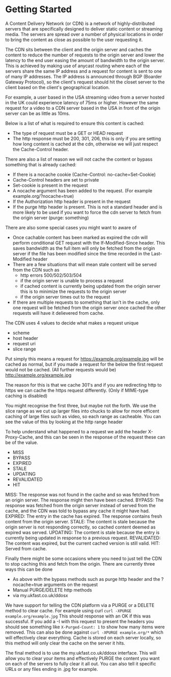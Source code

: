 # Getting Started

A Content Delivery Network (or CDN) is a network of highly-distributed servers that are specifically designed to deliver static content or streaming media. The servers are spread over a number of physical locations in order to bring the content as close as possible to the user requesting it.

The CDN sits between the client and the origin server and caches the content to reduce the number of requests to the origin  server and lower the latency to the end user easing the amount of bandwidth to the origin server. This is achieved by making use of anycast routing where each of the servers share the same IP address and a request for content is sent to one of many IP addresses. The IP address is announced through BGP (Boarder Gateway Protocol), so the client's request should hit the closet server to the client based on the client's geographical location.

For example, a user based in the USA streaming video from a server hosted in the UK could experience latency of 75ms or higher. However the same request for a video to a CDN server based in the USA in front of the origin server can be as little as 10ms.

Below is a list of what is required to ensure this content is cached:

* The type of request must be a GET or HEAD request
* The http response must be 200, 301, 206, this is only if you are setting how long content is cached at the cdn, otherwise we will just respect the Cache-Control header.

There are also a list of reason we will not cache the content or bypass something that is already cached:

* If there is a nocache cookie (Cache-Control: no-cache=Set-Cookie)
* Cache-Control headers are set to private
* Set-cookie is present in the request
* A nocache argument has been added to the request. (For example example.org/?nocache=true)
* If the Authorization http header is present in the request
* If the purge http header is present. This is not a standard header and is more likely to be used if you want to force the cdn server to fetch from the origin server (purge: something)

There are also some special cases you might want to aware of

* Once cachable content has been marked as expired the cdn will perform conditional GET request with the If-Modified-Since header. This saves bandwidth as the full item will only be fetched from the origin server if the file has been modified since the time recorded in the Last-Modified header
* There are a few situations that will mean stale content will be served from the CDN such as
   * http errors 500/502/503/504
   * if the origin server is unable to process a request
   * if cached content is currently being updated from the origin server this is to minimize the requests to the origin server
   * if the origin server times out to the request
* If there are multiple requests to something that isn't in the cache, only one request will be fetched from the origin server once cached the other requests will have it delievered from cache.

The CDN uses 4 values to decide what makes a request unique

* scheme
* host header
* request uri
* slice range

Put simply this means a request for
https://example.org/example.jpg
will be cached as normal, but if you made a request for the below the first request would not be cached. (All further requests would be)
http://example.org/example.jpg

The reason for this is that we cache 301's and if you are redirecting http to https we can cache the https request differently. (Only if MIME-type caching is disabled)

You might recognise the first three, but maybe not the forth. We use the slice range as we cut up larger files into chucks to allow for more efficent caching of large files such as video, so each range as cacheable. You can see the value of this by looking at the http range header

To help understand what happened to a request we add the header X-Proxy-Cache, and this can be seen in the response of the request these can be of the value.

* MISS
* BYPASS
* EXPIRED
* STALE
* UPDATING
* REVALIDATED
* HIT

MISS: The response was not found in the cache and so was fetched from an origin server. The response might then have been cached.
BYPASS: The response was fetched from the origin server instead of served from the cache, and the CDN was told to bypass any cache it might have had.
EXPIRED: The entry in the cache has expired. The response contains fresh content from the origin server.
STALE: The content is stale because the origin server is not responding correctly, so cached content deemed as expired was served.
UPDATING: The content is stale because the entry is currently being updated in response to a previous request.
REVALIDATED: The content was expired, but the current cached version is still valid.
HIT: Served from cache.

Finally there might be some occasions where you need to just tell the CDN to stop caching this and fetch from the origin. There are currently three ways this can be done

* As above with the bypass methods such as purge http header and the ?nocache=true arguments on the request
* Manual PURGE/DELETE http methods
* via my.ukfast.co.uk/ddosx

We have support for telling the CDN platform via a PURGE or a DELETE method to clear cache. For example using curl `curl -XPURGE example.org/example.jpg` This should response with an OK if this was successful. If you add a -I with this request to present the headers you should see something like `X-Purged-Count: 1` to show how many items were removed. This can also be done against `curl -XPURGE example.org/*` which will effectively clear everything. Cache is stored on each server locally, so this method will only clear the cache on the server it hits.

The final method is to use the my.ukfast.co.uk/ddosx interface. This will allow you to clear your items and effectively PURGE the content you want on each of the servers to fully clear it all out. You can also tell it specific URLs or any files ending in .jpg for example.
